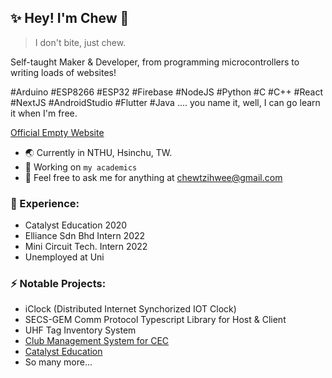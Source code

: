 ## ✨ Hey! I'm Chew 👋

> I don't bite, just chew.

Self-taught Maker & Developer, from programming microcontrollers to writing loads of websites! 

#Arduino #ESP8266 #ESP32 #Firebase #NodeJS #Python #C #C++ #React #NextJS #AndroidStudio #Flutter #Java .... you name it, well, I can go learn it when I'm free.


[Official Empty Website](https://imjustchew.com)

- 🌏 Currently in NTHU, Hsinchu, TW.
- 🔭 Working on `my academics` 
- 👯 Feel free to ask me for anything at chewtzihwee@gmail.com

### 🏢 Experience: 
- Catalyst Education 2020 
- Elliance Sdn Bhd Intern 2022 
- Mini Circuit Tech. Intern 2022 
- Unemployed at Uni

### ⚡ Notable Projects: 
- iClock (Distributed Internet Synchorized IOT Clock)
- SECS-GEM Comm Protocol Typescript Library for Host & Client
- UHF Tag Inventory System
- [Club Management System for CEC](https://app.cecclphs.com)
- [Catalyst Education](https://catalystedu.site)
- So many more...

<!--
**ImJustChew/ImJustChew** is a ✨ _special_ ✨ repository because its `README.md` (this file) appears on your GitHub profile.

Here are some ideas to get you started:

- 🔭 I’m currently working on ...
- 🌱 I’m currently learning ...
- 👯 I’m looking to collaborate on ...
- 🤔 I’m looking for help with ...
- 💬 Ask me about ...
- 📫 How to reach me: ...
- 😄 Pronouns: ...
- ⚡ Fun fact: ...
-->

